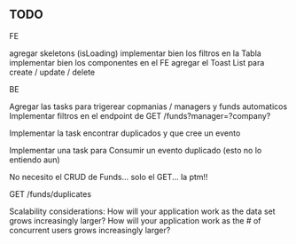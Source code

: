 ## TODO

FE

agregar skeletons (isLoading)
implementar bien los filtros en la Tabla
implementar bien los componentes en el FE
agregar el Toast List para create / update / delete

BE

Agregar las tasks para trigerear copmanias / managers y funds automaticos
Implementar filtros en el endpoint de GET /funds?manager=?company?

Implementar la task encontrar duplicados y que cree un evento

Implementar una task para Consumir un evento duplicado (esto no lo entiendo aun)

No necesito el CRUD de Funds... solo el GET... la ptm!!

GET /funds/duplicates



Scalability considerations:
How will your application work as the data set grows increasingly larger?
How will your application work as the # of concurrent users grows increasingly larger?